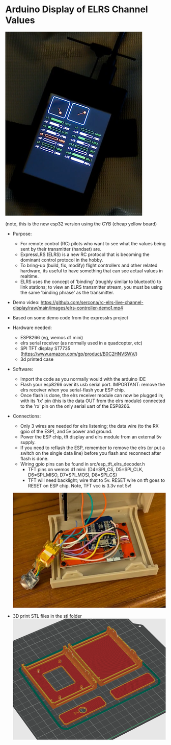 # Arduino Display of ELRS Channel Values

![display](images/esp32-live-display-01.png)

(note, this is the new esp32 version using the CYB (cheap yellow board)


* Purpose:
  - For remote control (RC) pilots who want to see what the values being sent by their transmitter (handset) are.
  - ExpressLRS (ELRS) is a new RC protocol that is becoming the dominant control protocol in the hobby.
  - To bring-up (build, fix, modify) flight controllers and other related hardware, its useful to have something that can see actual values in realtime.
  - ELRS uses the concept of 'binding' (roughly similar to bluetooth) to link stations; to view an ELRS transmitter stream, you must be using the same 'binding phrase' as the transmitter.


* Demo video: https://github.com/sercona/rc-elrs-live-channel-display/raw/main/images/elrs-controller-demo1.mp4

* Based on some demo code from the expresslrs project

* Hardware needed:
  - ESP8266 (eg, wemos d1 mini)
  - elrs serial receiver (as normally used in a quadcopter, etc)
  - SPI TFT display ST7735 (https://www.amazon.com/gp/product/B0C2HNVSWV/)
  - 3d printed case
  
* Software:
  - Import the code as you normally would with the arduino IDE
  - Flash your esp8266 over its usb serial port.  IMPORTANT: remove the elrs receiver when you serial-flash your ESP chip.
  - Once flash is done, the elrs receiver module can now be plugged in; with its 'tx' pin (this is the data OUT from the elrs module) connected to the 'rx' pin on the only serial uart of the ESP8266. 

* Connections:
  - Only 3 wires are needed for elrs listening; the data wire (to the RX gpio of the ESP), and 5v power and ground.
  - Power the ESP chip, tft display and elrs module from an external 5v supply.
  - If you need to reflash the ESP, remember to remove the elrs (or put a switch on the single data line) before you flash and reconnect after flash is done.
  - Wiring gpio pins can be found in src/esp_tft_elrs_decoder.h
    - TFT pins on wemos d1 mini: (D4=SPI_CS, D5=SPI_CLK, D6=SPI_MISO, D7=SPI_MOSI, D8=SPI_CS)
    - TFT will need backlight; wire that to 5v.  RESET wire on tft goes to RESET on ESP chip.  Note, TFT vcc is 3.3v not 5v!
  
  ![wiring](images/diy-build-wiring.png)

* 3D print STL files in the stl folder
  ![3dprints](images/3d-printables.png)

